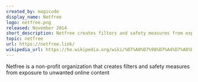 ```yaml
---
created_by: magicode
display_name: Netfree
logo: netfree.png
released: November 2014
short_description: Netfree creates filters and safety measures from exposure to unwanted online content.
topic: netfree
url: https://netfree.link/
wikipedia_url: https://he.wikipedia.org/wiki/%D7%A0%D7%98%D7%A4%D7%A8%D7%99
---
```

Netfree is a non-profit organization that creates filters and safety measures from exposure to unwanted online content
